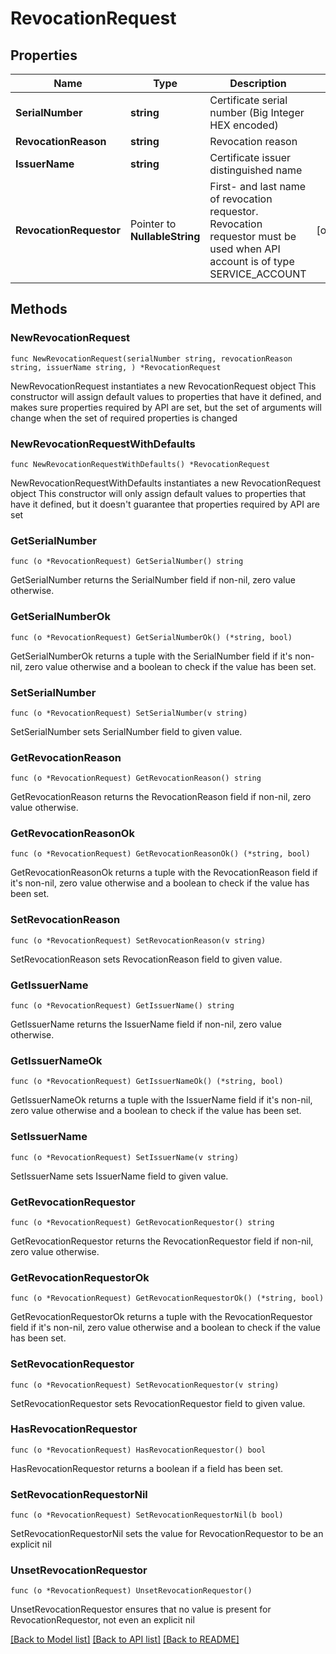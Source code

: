 # RevocationRequest

## Properties

Name | Type | Description | Notes
------------ | ------------- | ------------- | -------------
**SerialNumber** | **string** | Certificate serial number (Big Integer HEX encoded) | 
**RevocationReason** | **string** | Revocation reason | 
**IssuerName** | **string** | Certificate issuer distinguished name | 
**RevocationRequestor** | Pointer to **NullableString** | First- and last name of revocation requestor. Revocation requestor must be used when API account is of type SERVICE_ACCOUNT | [optional] 

## Methods

### NewRevocationRequest

`func NewRevocationRequest(serialNumber string, revocationReason string, issuerName string, ) *RevocationRequest`

NewRevocationRequest instantiates a new RevocationRequest object
This constructor will assign default values to properties that have it defined,
and makes sure properties required by API are set, but the set of arguments
will change when the set of required properties is changed

### NewRevocationRequestWithDefaults

`func NewRevocationRequestWithDefaults() *RevocationRequest`

NewRevocationRequestWithDefaults instantiates a new RevocationRequest object
This constructor will only assign default values to properties that have it defined,
but it doesn't guarantee that properties required by API are set

### GetSerialNumber

`func (o *RevocationRequest) GetSerialNumber() string`

GetSerialNumber returns the SerialNumber field if non-nil, zero value otherwise.

### GetSerialNumberOk

`func (o *RevocationRequest) GetSerialNumberOk() (*string, bool)`

GetSerialNumberOk returns a tuple with the SerialNumber field if it's non-nil, zero value otherwise
and a boolean to check if the value has been set.

### SetSerialNumber

`func (o *RevocationRequest) SetSerialNumber(v string)`

SetSerialNumber sets SerialNumber field to given value.


### GetRevocationReason

`func (o *RevocationRequest) GetRevocationReason() string`

GetRevocationReason returns the RevocationReason field if non-nil, zero value otherwise.

### GetRevocationReasonOk

`func (o *RevocationRequest) GetRevocationReasonOk() (*string, bool)`

GetRevocationReasonOk returns a tuple with the RevocationReason field if it's non-nil, zero value otherwise
and a boolean to check if the value has been set.

### SetRevocationReason

`func (o *RevocationRequest) SetRevocationReason(v string)`

SetRevocationReason sets RevocationReason field to given value.


### GetIssuerName

`func (o *RevocationRequest) GetIssuerName() string`

GetIssuerName returns the IssuerName field if non-nil, zero value otherwise.

### GetIssuerNameOk

`func (o *RevocationRequest) GetIssuerNameOk() (*string, bool)`

GetIssuerNameOk returns a tuple with the IssuerName field if it's non-nil, zero value otherwise
and a boolean to check if the value has been set.

### SetIssuerName

`func (o *RevocationRequest) SetIssuerName(v string)`

SetIssuerName sets IssuerName field to given value.


### GetRevocationRequestor

`func (o *RevocationRequest) GetRevocationRequestor() string`

GetRevocationRequestor returns the RevocationRequestor field if non-nil, zero value otherwise.

### GetRevocationRequestorOk

`func (o *RevocationRequest) GetRevocationRequestorOk() (*string, bool)`

GetRevocationRequestorOk returns a tuple with the RevocationRequestor field if it's non-nil, zero value otherwise
and a boolean to check if the value has been set.

### SetRevocationRequestor

`func (o *RevocationRequest) SetRevocationRequestor(v string)`

SetRevocationRequestor sets RevocationRequestor field to given value.

### HasRevocationRequestor

`func (o *RevocationRequest) HasRevocationRequestor() bool`

HasRevocationRequestor returns a boolean if a field has been set.

### SetRevocationRequestorNil

`func (o *RevocationRequest) SetRevocationRequestorNil(b bool)`

 SetRevocationRequestorNil sets the value for RevocationRequestor to be an explicit nil

### UnsetRevocationRequestor
`func (o *RevocationRequest) UnsetRevocationRequestor()`

UnsetRevocationRequestor ensures that no value is present for RevocationRequestor, not even an explicit nil

[[Back to Model list]](../README.md#documentation-for-models) [[Back to API list]](../README.md#documentation-for-api-endpoints) [[Back to README]](../README.md)


